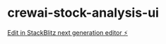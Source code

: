 # crewai-stock-analysis-ui

[Edit in StackBlitz next generation editor ⚡️](https://stackblitz.com/~/github.com/matshoppenbrouwers/crewai-stock-analysis-ui)